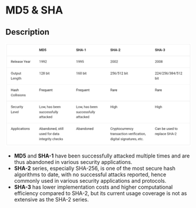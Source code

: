 # MD5 & SHA

## Description

![](md5_and_sha/image1.jpg)

- **MD5** and **SHA-1** have been successfully attacked multiple times and are thus abandoned in various security applications.
- **SHA-2** series, especially SHA-256, is one of the most secure hash algorithms to date, with no successful attacks reported, hence commonly used in various security applications and protocols.
- **SHA-3** has lower implementation costs and higher computational efficiency compared to SHA-2, but its current usage coverage is not as extensive as the SHA-2 series.
